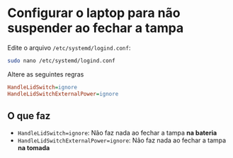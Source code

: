 # Configurar o laptop para não suspender ao fechar a tampa

Edite o arquivo `/etc/systemd/logind.conf`:

```sh
sudo nano /etc/systemd/logind.conf
```

Altere as seguintes regras

```ini
HandleLidSwitch=ignore
HandleLidSwitchExternalPower=ignore
```

## O que faz

- `HandleLidSwitch=ignore`: Não faz nada ao fechar a tampa **na bateria**
- `HandleLidSwitchExternalPower=ignore`: Não faz nada ao fechar a tampa **na tomada**

